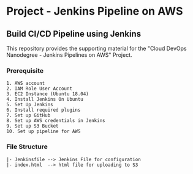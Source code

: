 # Project - Jenkins Pipeline on AWS

## Build CI/CD Pipeline using Jenkins
This repository provides the supporting material for the "Cloud DevOps Nanodegree - Jenkins Pipelines on AWS" Project. 

### Prerequisite

	1. AWS account
	2. IAM Role User Account
	3. EC2 Instance (Ubuntu 18.04)
	4. Install Jenkins On Ubuntu
	5. Set Up Jenkins
	6. Install required plugins
	7. Set up GitHub
	8. Set up AWS credentials in Jenkins
	9. Set up S3 Bucket
	10. Set up pipeline for AWS

### File Structure

	|- Jenkinsfile --> Jenkins File for configuration
	|- index.html  --> html file for uploading to S3



